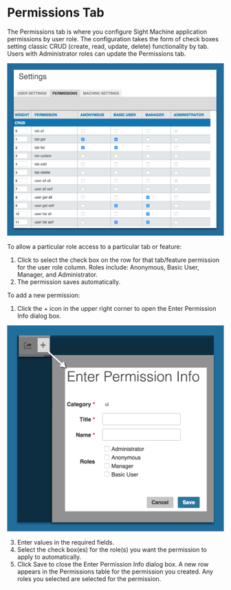 # Permissions Tab

The Permissions tab is where you configure Sight Machine application permissions by user role. The configuration takes the form of check boxes setting classic CRUD (create, read, update, delete) functionality by tab. Users with Administrator roles can update the Permissions tab.

![](permissions.png)

 To allow a particular role access to a particular tab or feature:

 1. Click to select the check box on the row for that tab/feature permission for the user role column. Roles include: Anonymous, Basic User, Manager, and Administrator.
 2. The permission saves automatically.

To add a new permission:

1. Click the + icon in the upper right corner to open the Enter Permission Info dialog box.

![](permissionInfo1b.png)

3. Enter values in the required fields.
4. Select the check box(es) for the role(s) you want the permission to apply to automatically. 
5. Click Save to close the Enter Permission Info dialog box. A new row appears in the Permissions table for the permission you created. Any roles you selected are selected for the permission.